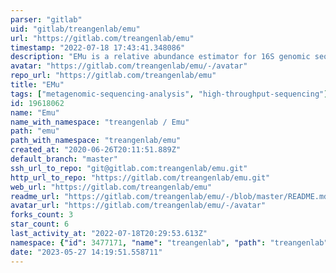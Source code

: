```yaml
---
parser: "gitlab"
uid: "gitlab/treangenlab/emu"
url: "https://gitlab.com/treangenlab/emu"
timestamp: "2022-07-18 17:43:41.348086"
description: "EMu is a relative abundance estimator for 16S genomic sequences"
avatar: "https://gitlab.com/treangenlab/emu/-/avatar"
repo_url: "https://gitlab.com/treangenlab/emu"
title: "EMu"
tags: ["metagenomic-sequencing-analysis", "high-throughput-sequencing"]
id: 19618062
name: "Emu"
name_with_namespace: "treangenlab / Emu"
path: "emu"
path_with_namespace: "treangenlab/emu"
created_at: "2020-06-26T20:11:51.889Z"
default_branch: "master"
ssh_url_to_repo: "git@gitlab.com:treangenlab/emu.git"
http_url_to_repo: "https://gitlab.com/treangenlab/emu.git"
web_url: "https://gitlab.com/treangenlab/emu"
readme_url: "https://gitlab.com/treangenlab/emu/-/blob/master/README.md"
avatar_url: "https://gitlab.com/treangenlab/emu/-/avatar"
forks_count: 3
star_count: 6
last_activity_at: "2022-07-18T20:29:53.613Z"
namespace: {"id": 3477171, "name": "treangenlab", "path": "treangenlab", "kind": "group", "full_path": "treangenlab", "parent_id": null, "avatar_url": null, "web_url": "https://gitlab.com/groups/treangenlab"}
date: "2023-05-27 14:19:51.558711"
---
```

